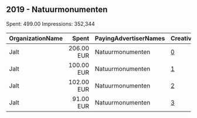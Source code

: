 ## 2019 - Natuurmonumenten 
Spent: 499.00
Impressions: 352,344

|OrganizationName|Spent|PayingAdvertiserNames|CreativeUrls|Impressions|Genders|AgeBrackets|CountryCodes|BillingAddresses|CandidateBallotInformation|
|:---|---:|:---|:---|---:|:---|:---|:---|:---|:---|
|Jalt|206.00 EUR|Natuurmonumenten|[0](https://www.snap.com/political-ads/asset/4b84e0d0272ce04bf667d009a868cf4fc4ed99f83e374b758647fccae076c827?mediaType=png)|142,020||30+|netherlands|"Krom boomssloot 22-1,Amsterdam,1011GW,NL"||
|Jalt|100.00 EUR|Natuurmonumenten|[1](https://www.snap.com/political-ads/asset/104d0b538130b741c73d6efc7426f4856884782af1bb4593315b17b213796480?mediaType=png)|73,786||30+|netherlands|"Krom boomssloot 22-1,Amsterdam,1011GW,NL"||
|Jalt|102.00 EUR|Natuurmonumenten|[2](https://www.snap.com/political-ads/asset/ae6c6aad282fdb9ad0f994e838e1263cb450e46169e658114c0bc30c2302e453?mediaType=png)|69,705||30+|netherlands|"Krom boomssloot 22-1,Amsterdam,1011GW,NL"||
|Jalt|91.00 EUR|Natuurmonumenten|[3](https://www.snap.com/political-ads/asset/104d0b538130b741c73d6efc7426f4856884782af1bb4593315b17b213796480?mediaType=png)|66,833||30+|netherlands|"Krom boomssloot 22-1,Amsterdam,1011GW,NL"||
